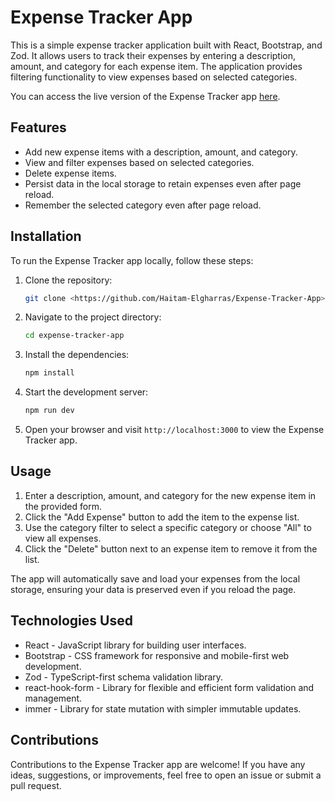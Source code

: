 # Expense Tracker App

This is a simple expense tracker application built with React, Bootstrap, and Zod. It allows users to track their expenses by entering a description, amount, and category for each expense item. The application provides filtering functionality to view expenses based on selected categories.

You can access the live version of the Expense Tracker app [here](https://expense-tracker-app-gray.vercel.app/).

## Features

- Add new expense items with a description, amount, and category.
- View and filter expenses based on selected categories.
- Delete expense items.
- Persist data in the local storage to retain expenses even after page reload.
- Remember the selected category even after page reload.

## Installation

To run the Expense Tracker app locally, follow these steps:

1. Clone the repository:

   ```bash
   git clone <https://github.com/Haitam-Elgharras/Expense-Tracker-App>
   ```

2. Navigate to the project directory:

   ```bash
   cd expense-tracker-app
   ```

3. Install the dependencies:

   ```bash
   npm install
   ```

4. Start the development server:

   ```bash
   npm run dev
   ```

5. Open your browser and visit `http://localhost:3000` to view the Expense Tracker app.

## Usage

1. Enter a description, amount, and category for the new expense item in the provided form.
2. Click the "Add Expense" button to add the item to the expense list.
3. Use the category filter to select a specific category or choose "All" to view all expenses.
4. Click the "Delete" button next to an expense item to remove it from the list.

The app will automatically save and load your expenses from the local storage, ensuring your data is preserved even if you reload the page.

## Technologies Used

- React - JavaScript library for building user interfaces.
- Bootstrap - CSS framework for responsive and mobile-first web development.
- Zod - TypeScript-first schema validation library.
- react-hook-form - Library for flexible and efficient form validation and management.
- immer - Library for state mutation with simpler immutable updates.

## Contributions

Contributions to the Expense Tracker app are welcome! If you have any ideas, suggestions, or improvements, feel free to open an issue or submit a pull request.
